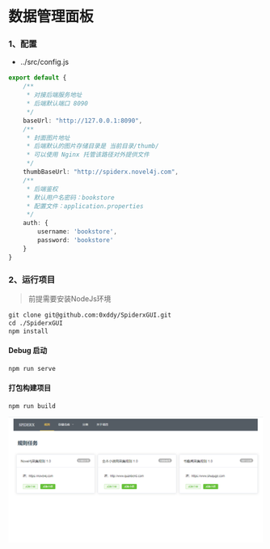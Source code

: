 # 数据管理面板

### 1、配置

- ../src/config.js
```ts
export default {
    /**
     * 对接后端服务地址
     * 后端默认端口 8090
     */
    baseUrl: "http://127.0.0.1:8090",
    /**
     * 封面图片地址
     * 后端默认的图片存储目录是 当前目录/thumb/
     * 可以使用 Nginx 托管该路径对外提供文件
     */
    thumbBaseUrl: "http://spiderx.novel4j.com",
    /**
     * 后端鉴权
     * 默认用户名密码：bookstore
     * 配置文件：application.properties
     */
    auth: {
        username: 'bookstore',
        password: 'bookstore'
    }
}
```

### 2、运行项目

> 前提需要安装NodeJs环境

```shell
git clone git@github.com:0xddy/SpiderxGUI.git
cd ./SpiderxGUI
npm install
```

#### Debug 启动
```
npm run serve
```

#### 打包构建项目
```shell
npm run build
```

![](https://github.com/0xddy/SpiderxGUI/blob/master/screenshot/QQ截图20221019150345.png)
